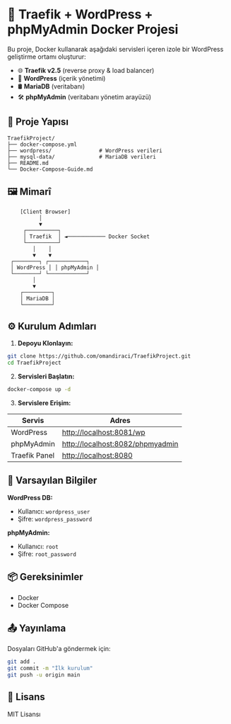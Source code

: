 # 🚀 Traefik + WordPress + phpMyAdmin Docker Projesi

Bu proje, Docker kullanarak aşağıdaki servisleri içeren izole bir WordPress geliştirme ortamı oluşturur:

* 🌐 **Traefik v2.5** (reverse proxy & load balancer)
* 📝 **WordPress** (içerik yönetimi)
* 🛢️ **MariaDB** (veritabanı)
* 🛠️ **phpMyAdmin** (veritabanı yönetim arayüzü)

## 📂 Proje Yapısı

```
TraefikProject/
├── docker-compose.yml
├── wordpress/               # WordPress verileri
├── mysql-data/              # MariaDB verileri
├── README.md
└── Docker-Compose-Guide.md
```

## 🖼️ Mimarî

```
    [Client Browser]
          │
          ▼
     ┌──────────┐
     │ Traefik  │ ◄──────────── Docker Socket
     └──────────┘
        │    │
        ▼    ▼
 ┌────────┐ ┌────────────┐
 │ WordPress │ │ phpMyAdmin │
 └────────┘ └────────────┘
        │
        ▼
    ┌─────────┐
    │ MariaDB │
    └─────────┘
```

## ⚙️ Kurulum Adımları

1. **Depoyu Klonlayın:**

```bash
git clone https://github.com/omandiraci/TraefikProject.git
cd TraefikProject
```

2. **Servisleri Başlatın:**

```bash
docker-compose up -d
```

3. **Servislere Erişim:**

| Servis        | Adres                                                                |
| ------------- | -------------------------------------------------------------------- |
| WordPress     | [http://localhost:8081/wp](http://localhost:8081/wp)                 |
| phpMyAdmin    | [http://localhost:8082/phpmyadmin](http://localhost:8082/phpmyadmin) |
| Traefik Panel | [http://localhost:8080](http://localhost:8080)                       |

## 🔐 Varsayılan Bilgiler

**WordPress DB:**

* Kullanıcı: `wordpress_user`
* Şifre: `wordpress_password`

**phpMyAdmin:**

* Kullanıcı: `root`
* Şifre: `root_password`

## 📦 Gereksinimler

* Docker
* Docker Compose

## 📤 Yayınlama

Dosyaları GitHub'a göndermek için:

```bash
git add .
git commit -m "İlk kurulum"
git push -u origin main
```

## 📄 Lisans

MIT Lisansı
